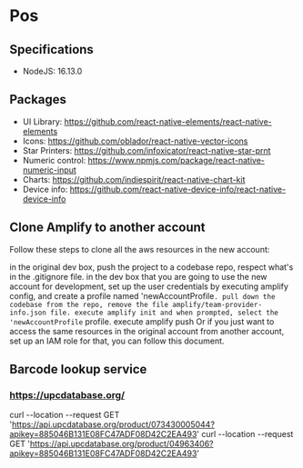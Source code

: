 

# Pos

## Specifications

- NodeJS: 16.13.0



## Packages

- UI Library: https://github.com/react-native-elements/react-native-elements 
- Icons: https://github.com/oblador/react-native-vector-icons 
- Star Printers: https://github.com/infoxicator/react-native-star-prnt
- Numeric control: https://www.npmjs.com/package/react-native-numeric-input
- Charts: https://github.com/indiespirit/react-native-chart-kit
- Device info: https://github.com/react-native-device-info/react-native-device-info

## Clone Amplify to another account

Follow these steps to clone all the aws resources in the new account:

in the original dev box, push the project to a codebase repo, respect what's in the .gitignore file.
in the dev box that you are going to use the new account for development, set up the user credentials by executing amplify config, and create a profile named 'newAccountProfile`.
pull down the codebase from the repo, remove the file amplify/team-provider-info.json file.
execute amplify init and when prompted, select the 'newAccountProfile` profile.
execute amplify push
Or if you just want to access the same resources in the original account from another account, set up an IAM role for that, you can follow this document.

## Barcode lookup service
 ### https://upcdatabase.org/

curl --location --request GET 'https://api.upcdatabase.org/product/073430005044?apikey=885046B131E08FC47ADF08D42C2EA493'
curl --location --request GET 'https://api.upcdatabase.org/product/04963406?apikey=885046B131E08FC47ADF08D42C2EA493'
